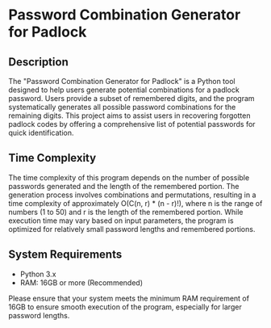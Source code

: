# Password Combination Generator for Padlock

## Description

The "Password Combination Generator for Padlock" is a Python tool designed to help users generate potential combinations for a padlock password. Users provide a subset of remembered digits, and the program systematically generates all possible password combinations for the remaining digits. This project aims to assist users in recovering forgotten padlock codes by offering a comprehensive list of potential passwords for quick identification.

## Time Complexity

The time complexity of this program depends on the number of possible passwords generated and the length of the remembered portion. The generation process involves combinations and permutations, resulting in a time complexity of approximately O(C(n, r) * (n - r)!), where n is the range of numbers (1 to 50) and r is the length of the remembered portion. While execution time may vary based on input parameters, the program is optimized for relatively small password lengths and remembered portions.

## System Requirements

- Python 3.x
- RAM: 16GB or more (Recommended)

Please ensure that your system meets the minimum RAM requirement of 16GB to ensure smooth execution of the program, especially for larger password lengths.
